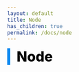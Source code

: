 ```yaml
---
layout: default
title: Node
has_children: true
permalink: /docs/node
---
```


<div style="font-size:32px; font-weight: 800; border-left: 7px solid #0687f0; padding-left:15px !important; color:#000000">Node</div>
